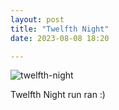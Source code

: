 ```yaml
---
layout: post
title: "Twelfth Night"
date: 2023-08-08 18:20

---
```

![twelfth-night](/images/fragments/twelfth-night.jpeg)

Twelfth Night run ran :)

